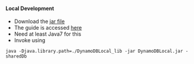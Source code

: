 #### Local Development

* Download the [jar file](http://dynamodb-local.s3-website-us-west-2.amazonaws.com/dynamodb_local_latest.tar.gz)
* The guide is accessed [here](http://docs.aws.amazon.com/amazondynamodb/latest/developerguide/DynamoDBLocal.html#DynamoDBLocal.DownloadingAndRunning)
* Need at least Java7 for this
* Invoke using 
```console
java -Djava.library.path=./DynamoDBLocal_lib -jar DynamoDBLocal.jar -sharedDb
```
